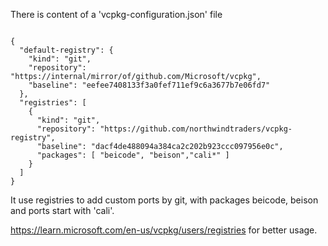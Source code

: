 
There is content of a 'vcpkg-configuration.json' file
```

{
  "default-registry": {
    "kind": "git",
    "repository": "https://internal/mirror/of/github.com/Microsoft/vcpkg",
    "baseline": "eefee7408133f3a0fef711ef9c6a3677b7e06fd7"
  },
  "registries": [
    {
      "kind": "git",
      "repository": "https://github.com/northwindtraders/vcpkg-registry",
      "baseline": "dacf4de488094a384ca2c202b923ccc097956e0c",
      "packages": [ "beicode", "beison","cali*" ]
    }
  ]
}

```

It use registries to add custom ports by git, with packages beicode, beison and ports start with 'cali'.


https://learn.microsoft.com/en-us/vcpkg/users/registries for better usage.